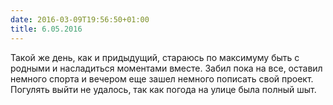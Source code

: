 ```yaml
---
date: 2016-03-09T19:56:50+01:00
title: 6.05.2016
---
```


Такой же день, как и придыдущий, стараюсь по максимуму быть с родными и насладиться моментами вместе. Забил пока на все, оставил немного спорта и вечером еще зашел немного пописать свой проект. Погулять выйти не удалось, так как погода на улице была полный шыт.